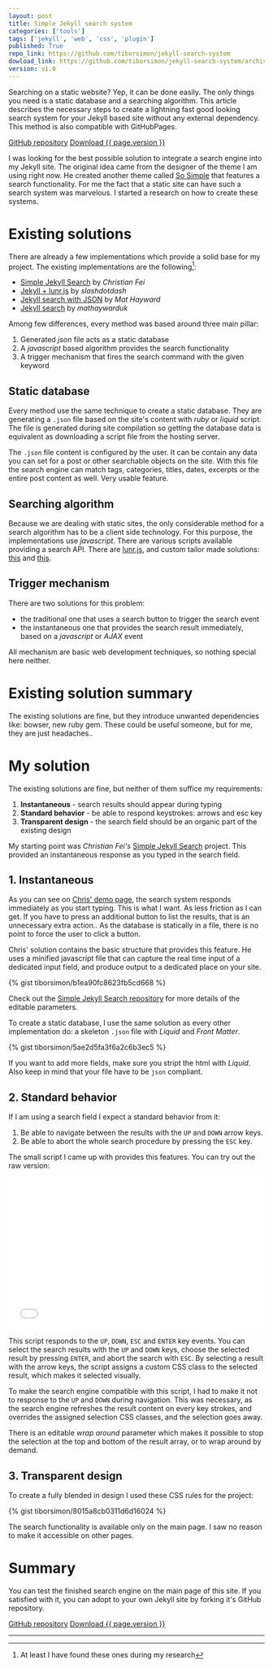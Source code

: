 ```yaml
---
layout: post
title: Simple Jekyll search system
categories: ['tools']
tags: ['jekyll', 'web', 'css', 'plugin']
published: True
repo_link: https://github.com/tiborsimon/jekyll-search-system
dowload_link: https://github.com/tiborsimon/jekyll-search-system/archive/v1.0.zip
version: v1.0
---
```


Searching on a static website? Yep, it can be done easily. The only things you need is a static database and a searching algorithm. This article describes the necessary steps to create a lightning fast good looking search system for your Jekyll based site without any external dependency. This method is also compatible with GitHubPages.

<div class="half-centered-wrapper">
<a href='{{ page.repo_link }}' class="btn-info btn half-centered"><i class="fa fa-github"></i> GitHub repository</a>
<a href='{{ page.dowload_link }}' class="btn-success btn half-centered"><i class="fa fa-download"></i> Download {{ page.version }}</a>
</div>

I was looking for the best possible solution to integrate a search engine into my Jekyll site. The original idea came from the designer of the theme I am using right now. He created another theme called [So Simple](https://mademistakes.com/work/so-simple-jekyll-theme/) that features a search functionality. For me the fact that a static site can have such a search system was marvelous. I started a research on how to create these systems.

# Existing solutions 

There are already a few implementations which provide a solid base for my project. The existing implementations are the following[^1]:

- [Simple Jekyll Search](https://github.com/christian-fei/Simple-Jekyll-Search) by _Christian Fei_
- [Jekyll + lunr.js](https://github.com/slashdotdash/jekyll-lunr-js-search) by _slashdotdash_
- [Jekyll search with JSON](http://mathayward.com/jekyll-search/) by _Mat Hayward_  
- [Jekyll search](https://github.com/mathaywarduk/jekyll-search) by _mathaywarduk_

Among few differences, every method was based around three main pillar:

1. Generated _json_ file acts as a static database
1. A _javascript_ based algorithm provides the search functionality
1. A trigger mechanism that fires the search command with the given keyword

## Static database

Every method use the same technique to create a static database. They are generating a `.json` file based on the site's content with _ruby_ or _liquid_ script. The file is generated during site compilation so getting the database data is equivalent as downloading a script file from the hosting server.

The `.json` file content is configured by the user. It can be contain any data you can set for a post or other searchable objects on the site. With this file the search engine can match tags, categories, titles, dates, excerpts or the entire post content as well. Very usable feature.

## Searching algorithm

Because we are dealing with static sites, the only considerable method for a search algorithm has to be a client side technology. For this purpose, the implementations use _javascript_. There are various scripts available providing a search API. There are [lunr.js](http://lunrjs.com), and custom tailor made solutions: [this](https://github.com/alexpearce/alexpearce.github.com/blob/master/assets/js/alexpearce.js) and [this](https://alexpearce.me/2012/04/simple-jekyll-searching/#disqus_thread).

## Trigger mechanism

There are two solutions for this problem:

- the traditional one that uses a search button to trigger the search event
- the instantaneous one that provides the search result immediately, based on a _javascript_ or _AJAX_ event

All mechanism are basic web development techniques, so nothing special here neither.

# Existing solution summary

The existing solutions are fine, but they introduce unwanted dependencies like: bowser, new ruby gem. These could be useful someone, but for me, they are just headaches..

# My solution

The existing solutions are fine, but neither of them suffice my requirements:

1. __Instantaneous__ - search results should appear during typing
1. __Standard behavior__ - be able to respond keystrokes: arrows and esc key
1. __Transparent design__ - the search field should be an organic part of the existing design

My starting point was _Christian Fei's_ [Simple Jekyll Search](https://github.com/christian-fei/Simple-Jekyll-Search) project. This provided an instantaneous response as you typed in the search field.

## 1. Instantaneous

As you can see on [Chris' demo page](http://christian.fei.ninja/Simple-Jekyll-Search/), the search system responds immediately as you start typing. This is what I want. As less friction as I can get. If you have to press an additional button to list the results, that is an unnecessary extra action.. As the database is statically in a file, there is no point to force the user to click a button.

Chris' solution contains the basic structure that provides this feature. He uses a minified javascript file that can capture the real time input of a dedicated input field, and produce output to a dedicated place on your site.

{% gist tiborsimon/b1ea90fc8623fb5cd668 %}

Check out the [Simple Jekyll Search repository](https://github.com/christian-fei/Simple-Jekyll-Search) for more details of the editable parameters.

To create a static database, I use the same solution as every other implementation do: a skeleton `.json` file with _Liquid_ and _Front Matter_.

{% gist tiborsimon/5ae2d5fa3f6a2c6b3ec5 %}

If you want to add more fields, make sure you stript the html with _Liquid_. Also keep in mind that your file have to be `json` compliant.


## 2. Standard behavior

If I am using a search field I expect a standard behavior from it:

1. Be able to navigate between the results with the `UP` and `DOWN` arrow keys.
1. Be able to abort the whole search procedure by pressing the `ESC` key.

The small script I came up with provides this features. You can try out the raw version:

<iframe width="100%" height="300" src="//jsfiddle.net/Vtn5Y/870/embedded/" allowfullscreen="allowfullscreen" frameborder="0"></iframe>

This script responds to the `UP`, `DOWN`, `ESC` and `ENTER` key events. You can select the search results with the `UP` and `DOWN` keys, choose the selected result by pressing `ENTER`, and abort the search with `ESC`. By selecting a result with the arrow keys, the script assigns a custom CSS class to the selected result, which makes it selected visually.

To make the search engine compatible with this script, I had to make it not to response to the `UP` and `DOWN` during navigation. This was necessary, as the search engine refreshes the result content on every key strokes, and overrides the assigned selection CSS classes, and the selection goes away.

There is an editable _wrap around_ parameter which makes it possible to stop the selection at the top and bottom of the result array, or to wrap around by demand.

## 3. Transparent design

To create a fully blended in design I used these CSS rules for the project:

{% gist tiborsimon/8015a8cb0311d6d16024 %}

The search functionality is available only on the main page. I saw no reason to make it accessible on other pages.

# Summary

You can test the finished search engine on the main page of this site. If you satisfied with it, you can adopt to your own Jekyll site by forking it's GitHub repository.

<div class="half-centered-wrapper">
<a href='{{ page.repo_link }}' class="btn-info btn half-centered"><i class="fa fa-github"></i> GitHub repository</a>
<a href='{{ page.dowload_link }}' class="btn-success btn half-centered"><i class="fa fa-download"></i> Download {{ page.version }}</a>
</div>

---
[^1]: At least I have found these ones during my research





